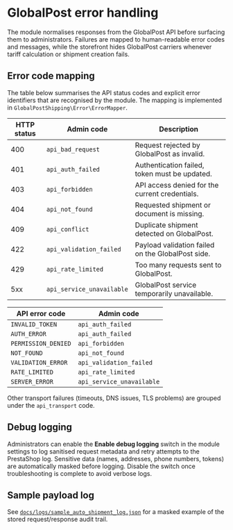 # GlobalPost error handling

The module normalises responses from the GlobalPost API before surfacing them to administrators. Failures are mapped to human-readable error codes and messages, while the storefront hides GlobalPost carriers whenever tariff calculation or shipment creation fails.

## Error code mapping

The table below summarises the API status codes and explicit error identifiers that are recognised by the module. The mapping is implemented in `GlobalPostShipping\Error\ErrorMapper`.

| HTTP status | Admin code                | Description                                                |
|-------------|---------------------------|------------------------------------------------------------|
| 400         | `api_bad_request`         | Request rejected by GlobalPost as invalid.                 |
| 401         | `api_auth_failed`         | Authentication failed, token must be updated.              |
| 403         | `api_forbidden`           | API access denied for the current credentials.             |
| 404         | `api_not_found`           | Requested shipment or document is missing.                 |
| 409         | `api_conflict`            | Duplicate shipment detected on GlobalPost.                 |
| 422         | `api_validation_failed`   | Payload validation failed on the GlobalPost side.          |
| 429         | `api_rate_limited`        | Too many requests sent to GlobalPost.                      |
| 5xx         | `api_service_unavailable` | GlobalPost service temporarily unavailable.                |

| API error code      | Admin code                |
|---------------------|---------------------------|
| `INVALID_TOKEN`     | `api_auth_failed`         |
| `AUTH_ERROR`        | `api_auth_failed`         |
| `PERMISSION_DENIED` | `api_forbidden`           |
| `NOT_FOUND`         | `api_not_found`           |
| `VALIDATION_ERROR`  | `api_validation_failed`   |
| `RATE_LIMITED`      | `api_rate_limited`        |
| `SERVER_ERROR`      | `api_service_unavailable` |

Other transport failures (timeouts, DNS issues, TLS problems) are grouped under the `api_transport` code.

## Debug logging

Administrators can enable the **Enable debug logging** switch in the module settings to log sanitised request metadata and retry attempts to the PrestaShop log. Sensitive data (names, addresses, phone numbers, tokens) are automatically masked before logging. Disable the switch once troubleshooting is complete to avoid verbose logs.

## Sample payload log

See [`docs/logs/sample_auto_shipment_log.json`](logs/sample_auto_shipment_log.json) for a masked example of the stored request/response audit trail.
